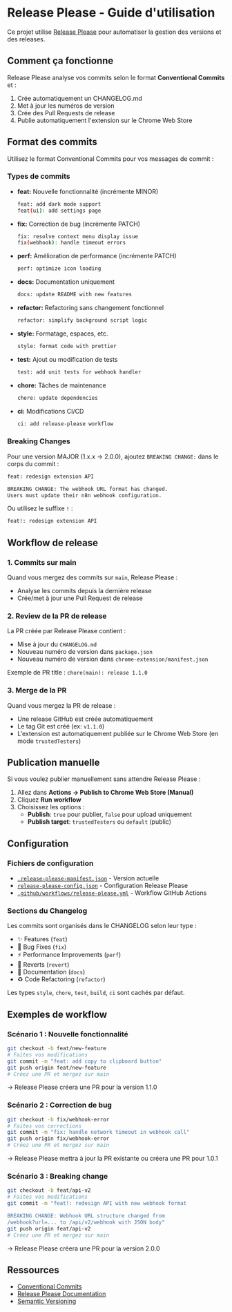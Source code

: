 # Release Please - Guide d'utilisation

Ce projet utilise [Release Please](https://github.com/googleapis/release-please) pour automatiser la gestion des versions et des releases.

## Comment ça fonctionne

Release Please analyse vos commits selon le format **Conventional Commits** et :
1. Crée automatiquement un CHANGELOG.md
2. Met à jour les numéros de version
3. Crée des Pull Requests de release
4. Publie automatiquement l'extension sur le Chrome Web Store

## Format des commits

Utilisez le format Conventional Commits pour vos messages de commit :

### Types de commits

- **feat:** Nouvelle fonctionnalité (incrémente MINOR)
  ```bash
  feat: add dark mode support
  feat(ui): add settings page
  ```

- **fix:** Correction de bug (incrémente PATCH)
  ```bash
  fix: resolve context menu display issue
  fix(webhook): handle timeout errors
  ```

- **perf:** Amélioration de performance (incrémente PATCH)
  ```bash
  perf: optimize icon loading
  ```

- **docs:** Documentation uniquement
  ```bash
  docs: update README with new features
  ```

- **refactor:** Refactoring sans changement fonctionnel
  ```bash
  refactor: simplify background script logic
  ```

- **style:** Formatage, espaces, etc.
  ```bash
  style: format code with prettier
  ```

- **test:** Ajout ou modification de tests
  ```bash
  test: add unit tests for webhook handler
  ```

- **chore:** Tâches de maintenance
  ```bash
  chore: update dependencies
  ```

- **ci:** Modifications CI/CD
  ```bash
  ci: add release-please workflow
  ```

### Breaking Changes

Pour une version MAJOR (1.x.x → 2.0.0), ajoutez `BREAKING CHANGE:` dans le corps du commit :

```bash
feat: redesign extension API

BREAKING CHANGE: The webhook URL format has changed.
Users must update their n8n webhook configuration.
```

Ou utilisez le suffixe `!` :

```bash
feat!: redesign extension API
```

## Workflow de release

### 1. Commits sur main

Quand vous mergez des commits sur `main`, Release Please :
- Analyse les commits depuis la dernière release
- Crée/met à jour une Pull Request de release

### 2. Review de la PR de release

La PR créée par Release Please contient :
- Mise à jour du `CHANGELOG.md`
- Nouveau numéro de version dans `package.json`
- Nouveau numéro de version dans `chrome-extension/manifest.json`

Exemple de PR title : `chore(main): release 1.1.0`

### 3. Merge de la PR

Quand vous mergez la PR de release :
- Une release GitHub est créée automatiquement
- Le tag Git est créé (ex: `v1.1.0`)
- L'extension est automatiquement publiée sur le Chrome Web Store (en mode `trustedTesters`)

## Publication manuelle

Si vous voulez publier manuellement sans attendre Release Please :

1. Allez dans **Actions → Publish to Chrome Web Store (Manual)**
2. Cliquez **Run workflow**
3. Choisissez les options :
   - **Publish**: `true` pour publier, `false` pour upload uniquement
   - **Publish target**: `trustedTesters` ou `default` (public)

## Configuration

### Fichiers de configuration

- [`.release-please-manifest.json`](../.release-please-manifest.json) - Version actuelle
- [`release-please-config.json`](../release-please-config.json) - Configuration Release Please
- [`.github/workflows/release-please.yml`](workflows/release-please.yml) - Workflow GitHub Actions

### Sections du Changelog

Les commits sont organisés dans le CHANGELOG selon leur type :
- ✨ Features (`feat`)
- 🐛 Bug Fixes (`fix`)
- ⚡ Performance Improvements (`perf`)
- 🔄 Reverts (`revert`)
- 📝 Documentation (`docs`)
- ♻️ Code Refactoring (`refactor`)

Les types `style`, `chore`, `test`, `build`, `ci` sont cachés par défaut.

## Exemples de workflow

### Scénario 1 : Nouvelle fonctionnalité

```bash
git checkout -b feat/new-feature
# Faites vos modifications
git commit -m "feat: add copy to clipboard button"
git push origin feat/new-feature
# Créez une PR et mergez sur main
```

→ Release Please créera une PR pour la version 1.1.0

### Scénario 2 : Correction de bug

```bash
git checkout -b fix/webhook-error
# Faites vos corrections
git commit -m "fix: handle network timeout in webhook call"
git push origin fix/webhook-error
# Créez une PR et mergez sur main
```

→ Release Please mettra à jour la PR existante ou créera une PR pour 1.0.1

### Scénario 3 : Breaking change

```bash
git checkout -b feat/api-v2
# Faites vos modifications
git commit -m "feat!: redesign API with new webhook format

BREAKING CHANGE: Webhook URL structure changed from
/webhook?url=... to /api/v2/webhook with JSON body"
git push origin feat/api-v2
# Créez une PR et mergez sur main
```

→ Release Please créera une PR pour la version 2.0.0

## Ressources

- [Conventional Commits](https://www.conventionalcommits.org/)
- [Release Please Documentation](https://github.com/googleapis/release-please)
- [Semantic Versioning](https://semver.org/)
